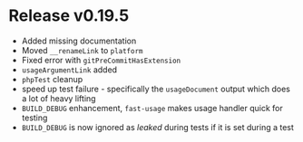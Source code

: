 # Release v0.19.5

- Added missing documentation
- Moved `__renameLink` to `platform`
- Fixed error with `gitPreCommitHasExtension`
- `usageArgumentLink` added
- `phpTest` cleanup
- speed up test failure - specifically the `usageDocument` output which does a lot of heavy lifting
- `BUILD_DEBUG` enhancement, `fast-usage` makes usage handler quick for testing
- `BUILD_DEBUG` is now ignored as _leaked_ during tests if it is set during a test
